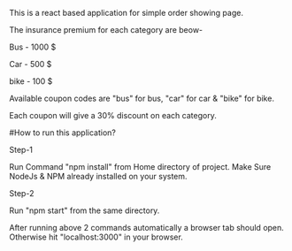 This is a react based application for simple order showing page.

The insurance premium for each category are beow-

Bus - 1000 $

Car -  500 $

bike - 100 $


Available coupon codes are "bus" for bus, "car" for car & "bike" for bike.

Each coupon will give a 30% discount on each category.



#How to run this application?

Step-1

Run Command "npm install" from Home directory of project. Make Sure NodeJs & NPM already installed on your system.

Step-2

Run "npm start" from the same directory.


After running above 2 commands automatically a browser tab should open. Otherwise hit "localhost:3000" in your browser.
